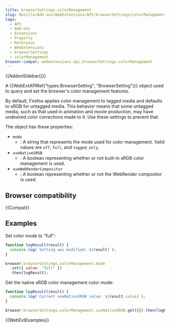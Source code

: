 ```yaml
---
title: browserSettings.colorManagement
slug: Mozilla/Add-ons/WebExtensions/API/browserSettings/colorManagement
tags:
  - API
  - Add-ons
  - Extensions
  - Property
  - Reference
  - WebExtensions
  - browserSettings
  - colorManagement
browser-compat: webextensions.api.browserSettings.colorManagement
---
```


{{AddonSidebar()}}

A {{WebExtAPIRef("types.BrowserSetting", "BrowserSetting")}} object used to query and set the browser's color management features.

By default, Firefox applies color management to tagged media and defaults to sRGB for untagged media. This behavior means that some untagged media, such as that used in animation and movie production, may have undesired color corrections made to it. Use these settings to prevent that.

The object has these properties:

- `mode`
  - : A string that represents the mode used for color management. Valid values are `off`, `full`, and `tagged_only`.
- `useNativeSRGB`
  - : A boolean representing whether or not built-in sRGB color management is used.
- `useWebRenderCompositor`
  - : A boolean representing whether or not the WebRender compositor is used.

## Browser compatibility

{{Compat}}

## Examples

Set color mode to "full":

```js
function logResult(result) {
  console.log(`Setting was modified: ${result}`);
}

browser.browserSettings.colorManagement.mode
  .set({ value: "full" })
  .then(logResult);
```

Get the native sRGB color management color mode:

```js
function logResult(result) {
  console.log(`Current useNativeSRGB value: ${result.value}`);
}

browser.browserSettings.colorManagement.useNativeSRGB.get({}).then(logResult);
```

{{WebExtExamples}}
